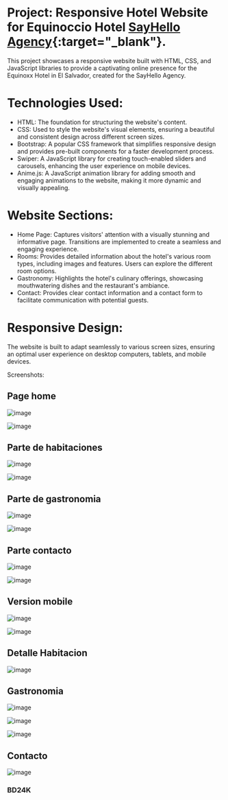# Project: Responsive Hotel Website for Equinoccio Hotel [SayHello Agency](https://usayhello.com){:target="_blank"}.

This project showcases a responsive website built with HTML, CSS, and JavaScript libraries to provide a captivating online presence for the Equinoxx Hotel in El Salvador, created for the SayHello Agency.

#  Technologies Used:

- HTML: The foundation for structuring the website's content.
- CSS: Used to style the website's visual elements, ensuring a beautiful and consistent design across different screen sizes.
- Bootstrap: A popular CSS framework that simplifies responsive design and provides pre-built components for a faster development process.
- Swiper: A JavaScript library for creating touch-enabled sliders and carousels, enhancing the user experience on mobile devices.
- Anime.js: A JavaScript animation library for adding smooth and engaging animations to the website, making it more dynamic and visually appealing.

# Website Sections:

* Home Page: Captures visitors' attention with a visually stunning and informative page. Transitions are implemented to create a seamless and engaging experience.
* Rooms: Provides detailed information about the hotel's various room types, including images and features. Users can explore the different room options.
* Gastronomy: Highlights the hotel's culinary offerings, showcasing mouthwatering dishes and the restaurant's ambiance.
* Contact: Provides clear contact information and a contact form to facilitate communication with potential guests.


# Responsive Design:

The website is built to adapt seamlessly to various screen sizes, ensuring an optimal user experience on desktop computers, tablets, and mobile devices.

Screenshots:
## Page home
![image](https://github.com/JosueFlores777/EquinoccioHotel/assets/64867736/3775955f-1d39-487d-acdc-c49d8343ed54)


![image](https://github.com/JosueFlores777/EquinoccioHotel/assets/64867736/67cbb820-7ad3-4edd-b695-7a9b327e5e0b)


## Parte de habitaciones

![image](https://github.com/JosueFlores777/EquinoccioHotel/assets/64867736/ead375c8-cf9d-4b9c-8ce0-c35e70ca7f3e)

![image](https://github.com/JosueFlores777/EquinoccioHotel/assets/64867736/0cc309f8-bca1-45db-ac8c-96b616d43043)


## Parte de gastronomia 

![image](https://github.com/JosueFlores777/EquinoccioHotel/assets/64867736/c891d42e-e80c-496b-aaf0-d7121c20e181)

![image](https://github.com/JosueFlores777/EquinoccioHotel/assets/64867736/e072d482-fbc1-4d64-9be8-d9b687b74f07)


## Parte contacto

![image](https://github.com/JosueFlores777/EquinoccioHotel/assets/64867736/183db48c-0c60-4798-a4a6-221220b5e31f)

![image](https://github.com/JosueFlores777/EquinoccioHotel/assets/64867736/642a1059-41dc-434c-b4fc-bab1482d8fd1)


## Version mobile

![image](https://github.com/JosueFlores777/EquinoccioHotel/assets/64867736/49869f3b-57e1-4e1f-9965-7d7c6db716d7)

![image](https://github.com/JosueFlores777/EquinoccioHotel/assets/64867736/dc77aa37-c496-4949-896b-9cc2618f90da)


## Detalle Habitacion

![image](https://github.com/JosueFlores777/EquinoccioHotel/assets/64867736/68ae573c-c32a-4664-a5c2-bb43b9fdfee7)


## Gastronomia

![image](https://github.com/JosueFlores777/EquinoccioHotel/assets/64867736/091d6092-6519-4198-8d5c-8206a03168ce)

![image](https://github.com/JosueFlores777/EquinoccioHotel/assets/64867736/443c1bfa-4209-4803-ab0d-09547603a3ca)

![image](https://github.com/JosueFlores777/EquinoccioHotel/assets/64867736/6848c73b-5738-4a91-b613-5cebb81d5837)


## Contacto 

![image](https://github.com/JosueFlores777/EquinoccioHotel/assets/64867736/c2bb8142-3094-4412-9fd8-85017bf9fb0a)


### BD24K

